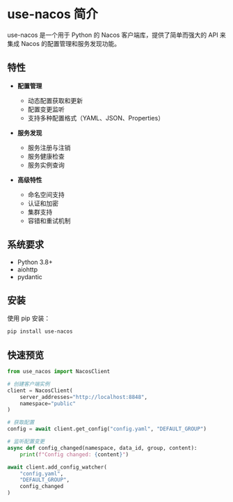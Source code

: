 # use-nacos 简介

use-nacos 是一个用于 Python 的 Nacos 客户端库，提供了简单而强大的 API 来集成 Nacos 的配置管理和服务发现功能。

## 特性

- **配置管理**
  - 动态配置获取和更新
  - 配置变更监听
  - 支持多种配置格式（YAML、JSON、Properties）

- **服务发现**
  - 服务注册与注销
  - 服务健康检查
  - 服务实例查询

- **高级特性**
  - 命名空间支持
  - 认证和加密
  - 集群支持
  - 容错和重试机制

## 系统要求

- Python 3.8+
- aiohttp
- pydantic

## 安装

使用 pip 安装：

```bash
pip install use-nacos
```

## 快速预览

```python
from use_nacos import NacosClient

# 创建客户端实例
client = NacosClient(
    server_addresses="http://localhost:8848",
    namespace="public"
)

# 获取配置
config = await client.get_config("config.yaml", "DEFAULT_GROUP")

# 监听配置变更
async def config_changed(namespace, data_id, group, content):
    print(f"Config changed: {content}")

await client.add_config_watcher(
    "config.yaml",
    "DEFAULT_GROUP",
    config_changed
)
```